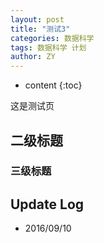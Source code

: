 ```yaml
---
layout: post
title: "测试3"
categories: 数据科学
tags: 数据科学 计划
author: ZY
---
```


* content
{:toc}

这是测试页




## 二级标题

### 三级标题





## Update Log
- 2016/09/10